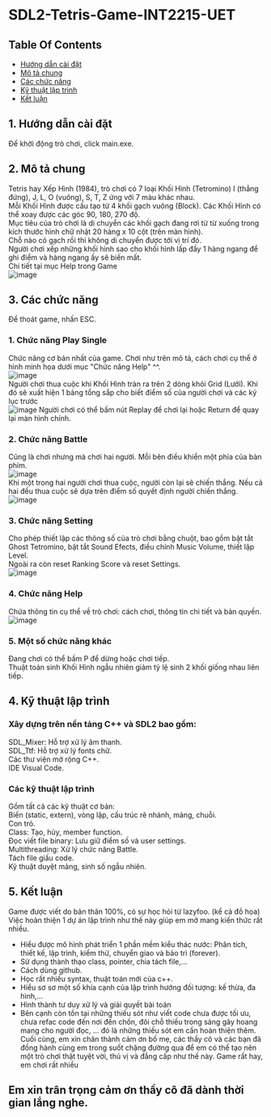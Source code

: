 # SDL2-Tetris-Game-INT2215-UET

## Table Of Contents <br />
* [Hướng dẫn cài đặt](#setup)
* [Mô tả chung](#info)
* [Các chức năng](#detail)
* [Kỹ thuật lập trình](#tech)
* [Kết luận](#summary)
## 1. Hướng dẫn cài đặt <br />
Để khởi động trò chơi, click main.exe.


## 2. Mô tả chung <br />
Tetris hay Xếp Hình (1984), trò chơi có 7 loại Khối Hình (Tetromino) I (thẳng đứng), J, L, O (vuông), S, T, Z ứng với 7 màu khác nhau. <br />
Mỗi Khối Hình được cấu tạo từ 4 khối gạch vuông (Block). Các Khối Hình có thể xoay được các góc 90, 180, 270 độ. <br />
Mục tiêu của trò chơi là di chuyển các khối gạch đang rơi từ từ xuống trong kích thước hình chữ nhật 20 hàng x 10 cột (trên màn hình).  <br />
Chỗ nào có gạch rồi thì không di chuyển được tới vị trí đó. <br />
Người chơi xếp những khối hình sao cho khối hình lấp đầy 1 hàng ngang để ghi điểm và hàng ngang ấy sẽ biến mất. <br />
Chi tiết tại mục Help trong Game <br />
![image](https://user-images.githubusercontent.com/94885088/169710203-0dca5817-3242-460e-8323-bc12a4390d6a.png)

## 3. Các chức năng
Để thoát game, nhấn ESC.
### 1. Chức năng Play Single <br />
Chức năng cơ bản nhất của game. Chơi như trên mô tả, cách chơi cụ thể ở hình minh họa dưới mục "Chức năng Help" ^^. <br />
![image](https://user-images.githubusercontent.com/94885088/169710259-a1b0b66c-3d18-4c8a-b8d8-9fc094dfe1da.png)
<br />
Người chơi thua cuộc khi Khối Hình tràn ra trên 2 dòng khỏi Grid (Lưới).
Khi đó sẽ xuất hiện 1 bảng tổng sắp cho biết điểm số của người chơi và các kỷ lục trước<br />
![image](https://user-images.githubusercontent.com/94885088/169710488-80d9d7a1-f174-4aae-bcf7-97565e011809.png)
Người chơi có thể bấm nút Replay để chơi lại hoặc Return để quay lại màn hình chính.
### 2. Chức năng Battle <br />
Cũng là chơi nhưng mà chơi hai người. Mỗi bên điều khiển một phía của bàn phím. <br />
![image](https://user-images.githubusercontent.com/94885088/169710291-548f96b8-1293-421b-9476-129dd74ed5df.png)
<br />
Khi một trong hai người chơi thua cuộc, người còn lại sẽ chiến thắng.
Nếu cả hai đều thua cuộc sẽ dựa trên điểm số quyết định người chiến thắng.
<br />
![image](https://user-images.githubusercontent.com/94885088/169710558-be531114-de21-45e3-a876-0b3a2d64d1bd.png)

### 3. Chức năng Setting <br />
Cho phép thiết lập các thông số của trò chơi bằng chuột, bao gồm bật tắt Ghost Tetromino, bật tắt Sound Efects, điều chỉnh Music Volume, thiết lập Level. <br />
Ngoài ra còn reset Ranking Score và reset Settings. <br />
![image](https://user-images.githubusercontent.com/94885088/169710316-90c18edd-0bef-4967-981f-455d545b4f18.png)

### 4. Chức năng Help <br />
Chứa thông tin cụ thể về trò chơi: cách chơi, thông tin chi tiết và bản quyền.<br />
![image](https://user-images.githubusercontent.com/94885088/169710416-76b97939-e7b3-4aa4-845e-46b67bbdf973.png)<br />

### 5. Một số chức năng khác <br />
Đang chơi có thể bấm P để dừng hoặc chơi tiếp.<br />
Thuật toán sinh Khối Hình ngẫu nhiên giảm tỷ lệ sinh 2 khối giống nhau liên tiếp.

## 4. Kỹ thuật lập trình <br />
### Xây dựng trên nền tảng C++ và SDL2 bao gồm:<br />
SDL_Mixer: Hỗ trợ xử lý âm thanh. <br />
SDL_Ttf: Hỗ trợ xử lý fonts chữ. <br />
Các thư viện mở rộng C++. <br />
IDE Visual Code. <br />
### Các kỹ thuật lập trình <br />
Gồm tất cả các kỹ thuật cơ bản: <br />
Biến (static, extern), vòng lặp, cấu trúc rẽ nhánh, mảng, chuỗi. <br />
Con trỏ. <br />
Class: Tạo, hủy, member function. <br />
Đọc viết file binary: Lưu giữ điểm số và user settings. <br />
Multithreading: Xử lý chức năng Battle.<br />
Tách file giấu code.<br />
Kỹ thuật duyệt mảng, sinh số ngẫu nhiên.<br />

## 5. Kết luận
Game được viết do bản thân 100%, có sự học hỏi từ lazyfoo. (kể cả đồ họa)<br />
Việc hoàn thiện 1 dự án lập trình như thế này giúp em mở mang kiến thức rất nhiều.<br />
- Hiểu được mô hình phát triển 1 phần mềm kiểu thác nước: Phân tích, thiết kế, lập trình, kiểm thử, chuyển giao và bảo trì (forever).<br />
- Sử dụng thành thạo class, pointer, chia tách file,...<br />
- Cách dùng github.<br />
- Học rất nhiều syntax, thuật toán mới của c++.<br />
- Hiểu sơ sơ một số khía cạnh của lập trình hướng đối tượng: kế thừa, đa hình,...<br />
- Hình thành tư duy xử lý và giải quyết bài toán<br />
- Bên cạnh còn tồn tại những thiếu sót như viết code chưa được tối ưu, chưa refac code đến nơi đến chốn, đôi chỗ thiếu trong sáng gây hoang mang cho người đọc, ... đó là những thiếu sót em cần hoàn thiện thêm.<br />
Cuối cùng, em xin chân thành cảm ơn bố mẹ, các thầy cô và các bạn đã đồng hành cùng em trong suốt chặng đường qua để em có thể tạo nên một trò chơi thật tuyệt vời, thú vị và đẳng cấp như thế này. Game rất hay, em chơi rất nhiều <br />

## Em xin trân trọng cảm ơn thầy cô đã dành thời gian lắng nghe.
